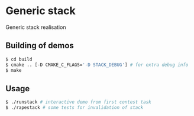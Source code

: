 # Generic stack

Generic stack realisation

## Building of demos
```bash
$ cd build
$ cmake .. [-D CMAKE_C_FLAGS='-D STACK_DEBUG'] # for extra debug info
$ make
```

## Usage
```bash
$ ./runstack # interactive demo from first contest task
$ ./rapestack # some tests for invalidation of stack
```
